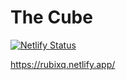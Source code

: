 # The Cube
[![Netlify Status](https://api.netlify.com/api/v1/badges/968b02cd-ce5d-4e25-9336-91de9bfd6301/deploy-status)](https://app.netlify.com/sites/rubixq/deploys)

https://rubixq.netlify.app/
